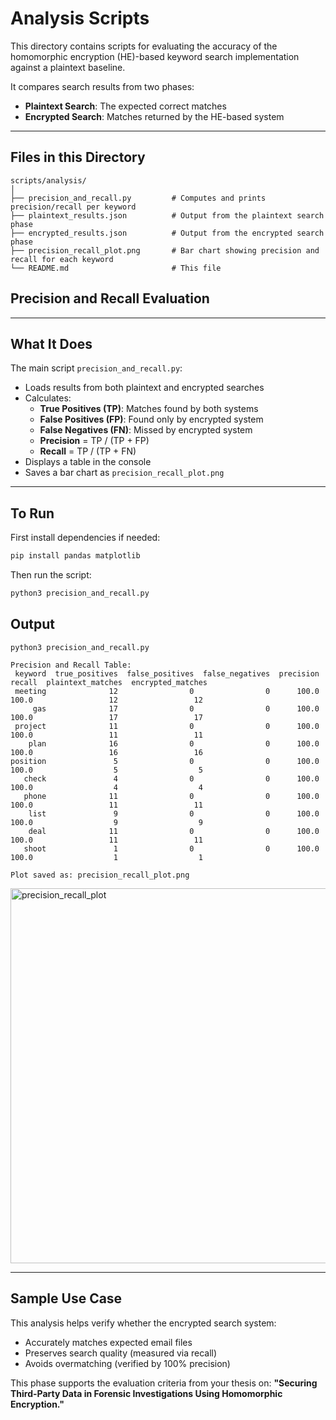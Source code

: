 # Analysis Scripts 

This directory contains scripts for evaluating the accuracy of the homomorphic encryption (HE)-based keyword search implementation against a plaintext baseline.

It compares search results from two phases:
- **Plaintext Search**: The expected correct matches
- **Encrypted Search**: Matches returned by the HE-based system

---

## Files in this Directory

```
scripts/analysis/
│
├── precision_and_recall.py         # Computes and prints precision/recall per keyword
├── plaintext_results.json          # Output from the plaintext search phase
├── encrypted_results.json          # Output from the encrypted search phase
├── precision_recall_plot.png       # Bar chart showing precision and recall for each keyword
└── README.md                       # This file
```

## Precision and Recall Evaluation


---

## What It Does

The main script `precision_and_recall.py`:
- Loads results from both plaintext and encrypted searches
- Calculates:
  - **True Positives (TP)**: Matches found by both systems
  - **False Positives (FP)**: Found only by encrypted system
  - **False Negatives (FN)**: Missed by encrypted system
  - **Precision** = TP / (TP + FP)
  - **Recall** = TP / (TP + FN)
- Displays a table in the console
- Saves a bar chart as `precision_recall_plot.png`

---

## To Run

First install dependencies if needed:

```bash
pip install pandas matplotlib
```

Then run the script:

```bash
python3 precision_and_recall.py
```

## Output

```
python3 precision_and_recall.py 

Precision and Recall Table:
 keyword  true_positives  false_positives  false_negatives  precision  recall  plaintext_matches  encrypted_matches
 meeting              12                0                0      100.0   100.0                 12                 12
     gas              17                0                0      100.0   100.0                 17                 17
 project              11                0                0      100.0   100.0                 11                 11
    plan              16                0                0      100.0   100.0                 16                 16
position               5                0                0      100.0   100.0                  5                  5
   check               4                0                0      100.0   100.0                  4                  4
   phone              11                0                0      100.0   100.0                 11                 11
    list               9                0                0      100.0   100.0                  9                  9
    deal              11                0                0      100.0   100.0                 11                 11
   shoot               1                0                0      100.0   100.0                  1                  1

Plot saved as: precision_recall_plot.png
```
<img width="1200" height="600" alt="precision_recall_plot" src="https://github.com/user-attachments/assets/5a7b07f3-8953-40e7-9dc9-d9cda18fff9f" />



---

## Sample Use Case

This analysis helps verify whether the encrypted search system:
- Accurately matches expected email files
- Preserves search quality (measured via recall)
- Avoids overmatching (verified by 100% precision)

This phase supports the evaluation criteria from your thesis on:
**"Securing Third-Party Data in Forensic Investigations Using Homomorphic Encryption."**
